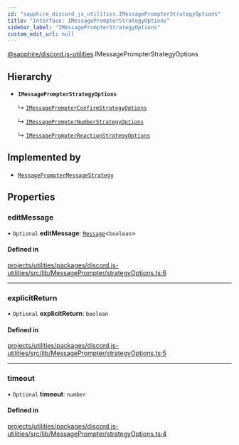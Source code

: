 ```yaml
---
id: "sapphire_discord_js_utilities.IMessagePrompterStrategyOptions"
title: "Interface: IMessagePrompterStrategyOptions"
sidebar_label: "IMessagePrompterStrategyOptions"
custom_edit_url: null
---
```


[@sapphire/discord.js-utilities](../modules/sapphire_discord_js_utilities).IMessagePrompterStrategyOptions

## Hierarchy

- **`IMessagePrompterStrategyOptions`**

  ↳ [`IMessagePrompterConfirmStrategyOptions`](sapphire_discord_js_utilities.IMessagePrompterConfirmStrategyOptions)

  ↳ [`IMessagePrompterNumberStrategyOptions`](sapphire_discord_js_utilities.IMessagePrompterNumberStrategyOptions)

  ↳ [`IMessagePrompterReactionStrategyOptions`](sapphire_discord_js_utilities.IMessagePrompterReactionStrategyOptions)

## Implemented by

- [`MessagePrompterMessageStrategy`](../classes/sapphire_discord_js_utilities.MessagePrompterMessageStrategy)

## Properties

### editMessage

• `Optional` **editMessage**: [`Message`](https://discord.js.org/#/docs/main/stable/class/Message)<`boolean`\>

#### Defined in

[projects/utilities/packages/discord.js-utilities/src/lib/MessagePrompter/strategyOptions.ts:6](https://github.com/sapphiredev/utilities/blob/8a451b58/packages/discord.js-utilities/src/lib/MessagePrompter/strategyOptions.ts#L6)

___

### explicitReturn

• `Optional` **explicitReturn**: `boolean`

#### Defined in

[projects/utilities/packages/discord.js-utilities/src/lib/MessagePrompter/strategyOptions.ts:5](https://github.com/sapphiredev/utilities/blob/8a451b58/packages/discord.js-utilities/src/lib/MessagePrompter/strategyOptions.ts#L5)

___

### timeout

• `Optional` **timeout**: `number`

#### Defined in

[projects/utilities/packages/discord.js-utilities/src/lib/MessagePrompter/strategyOptions.ts:4](https://github.com/sapphiredev/utilities/blob/8a451b58/packages/discord.js-utilities/src/lib/MessagePrompter/strategyOptions.ts#L4)
